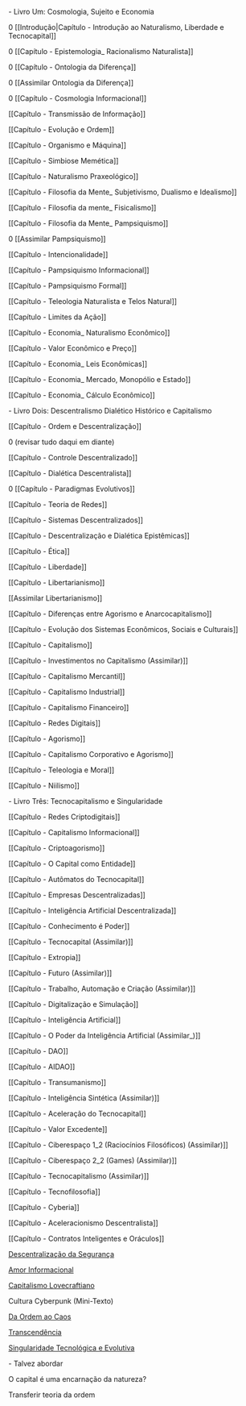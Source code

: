 \- Livro Um: Cosmologia, Sujeito e Economia

0 [[Introdução|Capítulo - Introdução ao Naturalismo, Liberdade e Tecnocapital]]

0 [[Capítulo - Epistemologia_ Racionalismo Naturalista]]

0 [[Capítulo - Ontologia da Diferença]]

0 [[Assimilar Ontologia da Diferença]]

0 [[Capítulo - Cosmologia Informacional]]

[[Capítulo - Transmissão de Informação]]

[[Capítulo - Evolução e Ordem]]

[[Capítulo - Organismo e Máquina]]

[[Capítulo - Simbiose Memética]]

[[Capítulo - Naturalismo Praxeológico]]

[[Capítulo - Filosofia da Mente_ Subjetivismo, Dualismo e Idealismo]]

[[Capítulo - Filosofia da mente_ Fisicalismo]]

[[Capítulo - Filosofia da Mente_ Pampsiquismo]]

0 [[Assimilar Pampsiquismo]]

[[Capítulo - Intencionalidade]]

[[Capítulo - Pampsiquismo Informacional]]

[[Capítulo - Pampsiquismo Formal]]

[[Capítulo - Teleologia Naturalista e Telos Natural]]

[[Capítulo - Limites da Ação]]

[[Capítulo - Economia_ Naturalismo Econômico]]

[[Capítulo - Valor Econômico e Preço]]

[[Capítulo - Economia_ Leis Econômicas]]

[[Capítulo - Economia_ Mercado, Monopólio e Estado]]

[[Capítulo - Economia_ Cálculo Econômico]]

\- Livro Dois: Descentralismo Dialético Histórico e Capitalismo

[[Capítulo - Ordem e Descentralização]]

0 (revisar tudo daqui em diante)

[[Capítulo - Controle Descentralizado]]

[[Capítulo - Dialética Descentralista]]

0 [[Capítulo - Paradigmas Evolutivos]]

[[Capítulo - Teoria de Redes]]

[[Capítulo - Sistemas Descentralizados]]

[[Capítulo - Descentralização e Dialética Epistêmicas]]

[[Capítulo - Ética]]

[[Capítulo - Liberdade]]

[[Capítulo - Libertarianismo]]

[[Assimilar Libertarianismo]]

[[Capítulo - Diferenças entre Agorismo e Anarcocapitalismo]]

[[Capítulo - Evolução dos Sistemas Econômicos, Sociais e Culturais]]

[[Capítulo - Capitalismo]]

[[Capítulo - Investimentos no Capitalismo (Assimilar)]]

[[Capítulo - Capitalismo Mercantil]]

[[Capítulo - Capitalismo Industrial]]

[[Capítulo - Capitalismo Financeiro]]

[[Capítulo - Redes Digitais]]

[[Capítulo - Agorismo]]

[[Capítulo - Capitalismo Corporativo e Agorismo]]

[[Capítulo - Teleologia e Moral]]

[[Capítulo - Niilismo]]

\- Livro Três: Tecnocapitalismo e Singularidade

[[Capítulo - Redes Criptodigitais]]

[[Capítulo - Capitalismo Informacional]]

[[Capítulo - Criptoagorismo]]

[[Capítulo - O Capital como Entidade]]

[[Capítulo - Autômatos do Tecnocapital]]

[[Capítulo - Empresas Descentralizadas]]

[[Capítulo - Inteligência Artificial Descentralizada]]

[[Capítulo - Conhecimento é Poder]]

[[Capítulo - Tecnocapital (Assimilar)]]

[[Capítulo - Extropia]]

[[Capítulo - Futuro (Assimilar)]]

[[Capítulo - Trabalho, Automação e Criação (Assimilar)]]

[[Capítulo - Digitalização e Simulação]]

[[Capítulo - Inteligência Artificial]]

[[Capítulo - O Poder da Inteligência Artificial (Assimilar_)]]

[[Capítulo - DAO]]

[[Capítulo - AIDAO]]

[[Capítulo - Transumanismo]]

[[Capítulo - Inteligência Sintética (Assimilar)]]

[[Capítulo - Aceleração do Tecnocapital]]

[[Capítulo - Valor Excedente]]

[[Capítulo - Ciberespaço 1_2 (Raciocínios Filosóficos) (Assimilar)]]

[[Capítulo - Ciberespaço 2_2 (Games) (Assimilar)]]

[[Capítulo - Tecnocapitalismo (Assimilar)]]

[[Capítulo - Tecnofilosofia]]

[[Capítulo - Cyberia]]

[[Capítulo - Aceleracionismo Descentralista]]

[[Capítulo - Contratos Inteligentes e Oráculos]]

[Descentralização da Segurança](https://docs.google.com/document/d/1iHWPLIVwc6r5vB1akybZFEmNcCVmg1yNEO0oSTfvgsc/edit?usp=drivesdk)

[Amor Informacional](https://docs.google.com/document/d/1-3G0vT2GWwrS4BzYo_ppBlBHeM6FNhWGJrsIcLQPmZI/edit?tab=t.0)

[Capitalismo Lovecraftiano](https://docs.google.com/document/d/1Ydlbd2MKlfb-Eh4cA1paGETJPsiSyeV92KoDvjZEYWY/edit?usp=drivesdk)

Cultura Cyberpunk (Mini-Texto)

[Da Ordem ao Caos](https://docs.google.com/document/d/1_oUQ3RJHwhKzoCGc1_dCTKdXSNkksMibTQ6TMQAHQyA/edit?usp=drivesdk)

[Transcendência](https://docs.google.com/document/d/1GoJpQ0PFkDRESSRC-T-DH-hHibmTeGI83RdVP9-9iCw/edit?usp=drivesdk)

[Singularidade Tecnológica e Evolutiva](https://docs.google.com/document/d/1q_VvTAnKdZGkKPS9kn8JDO_0jb6lIZk_CWBbBbCpcek/edit?usp=drivesdk)

\- Talvez abordar

O capital é uma encarnação da natureza?

Transferir teoria da ordem